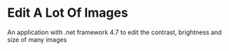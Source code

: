 # Edit A Lot Of Images
An application with .net framework 4.7 to edit the contrast, brightness and size of many images
